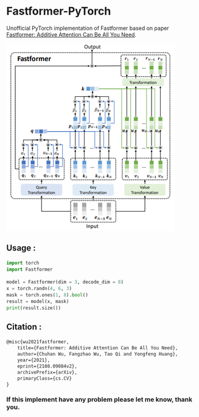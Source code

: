 # Fastformer-PyTorch

Unofficial PyTorch implementation of Fastformer based on paper [Fastformer: Additive Attention Can Be All You Need](https://arxiv.org/abs/2108.09084).


![Network Architecture image from the paper](model_arch.jpg)

## Usage :
```python
import torch
import Fastformer

model = Fastformer(dim = 3, decode_dim = 8)
x = torch.randn(4, 6, 3)
mask = torch.ones(1, 8).bool()
result = model(x, mask)
print(result.size())
```

## Citation :
```
@misc{wu2021fastformer,
    title={Fastformer: Additive Attention Can Be All You Need},
    author={Chuhan Wu, Fangzhao Wu, Tao Qi and Yongfeng Huang},
    year={2021},
    eprint={2108.09084v2},
    archivePrefix={arXiv},
    primaryClass={cs.CV}
}
```


### If this implement have any problem please let me know, thank you.